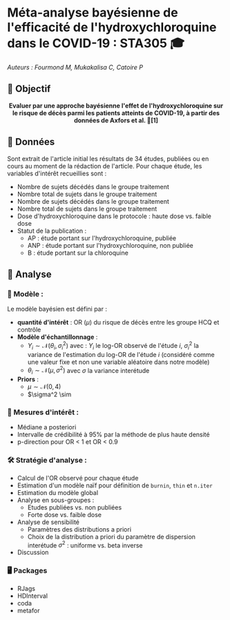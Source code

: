 # Méta-analyse bayésienne de l'efficacité de l'hydroxychloroquine dans le COVID-19 : STA305 🎓

*Auteurs : Fourmond M, Mukakalisa C, Catoire P*

## 🥇 Objectif

<p align="center">
  <b>
Evaluer par une approche bayésienne l'effet de l'hydroxychloroquine sur le risque de décès parmi les patients atteints de COVID-19, à partir des données de Axfors et al. 💊[1]
  </b>
</p>

## 🏥 Données

Sont extrait de l'article initial les résultats de 34 études, publiées ou en cours au moment de la rédaction de l'article. Pour chaque étude, les variables d'intérêt recueillies sont :

- Nombre de sujets décédés dans le groupe traitement
- Nombre total de sujets dans le groupe traitement
- Nombre de sujets décédés dans le groupe traitement
- Nombre total de sujets dans le groupe traitement
- Dose d'hydroxychloroquine dans le protocole : haute dose vs. faible dose
- Statut de la publication :
  - AP : étude portant sur l'hydroxychloroquine, publiée
  - ANP : étude portant sur l'hydroxychloroquine, non publiée
  - B : étude portant sur la chloroquine
 
## 🧮 Analyse 

### 📘 Modèle :

Le modèle bayésien est défini par :

- **quantité d'intérêt** : OR ($\mu$) du risque de décès entre les groupe HCQ et contrôle
- **Modèle d'échantillonnage** :
  - $Y_i \sim \mathcal{N}(\theta_i,\sigma_i^2)$ avec : $Y_i$ le log-OR observé de l'étude $i$, $\sigma_i^2$ la variance de l'estimation du log-OR de l'étude $i$ (considéré comme une valeur fixe et non une variable aléatoire dans notre modèle)
  - $\theta_i \sim \mathcal{N}(\mu,\sigma^2)$ avec $\sigma$ la variance interétude
- **Priors** :
  - $\mu \sim \mathcal{N}(0,4)$
  - $\sigma^2 \sim 

### 🎯 Mesures d'intérêt :

- Médiane a posteriori
- Intervalle de crédibilité à 95% par la méthode de plus haute densité
- p-direction pour OR < 1 et OR < 0.9

### 🛠️ Stratégie d'analyse :

- Calcul de l'OR observé pour chaque étude
- Estimation d'un modèle naïf pour définition de `burnin`, `thin` et `n.iter`
- Estimation du modèle global
- Analyse en sous-groupes :
  - Etudes publiées vs. non publiées
  - Forte dose vs. faible dose
- Analyse de sensibilité
  - Paramètres des distributions a priori
  - Choix de la distribution a priori du paramètre de dispersion interétude $\sigma^2$ : uniforme vs. beta inverse
- Discussion

### 🖥️ Packages 

- RJags
- HDInterval
- coda
- metafor
